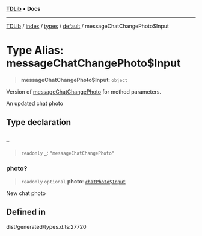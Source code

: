 [**TDLib**](../../../../../../README.md) • **Docs**

***

[TDLib](../../../../../../modules.md) / [index](../../../../../README.md) / [types](../../../README.md) / [default](../README.md) / messageChatChangePhoto$Input

# Type Alias: messageChatChangePhoto$Input

> **messageChatChangePhoto$Input**: `object`

Version of [messageChatChangePhoto](messageChatChangePhoto.md) for method parameters.

An updated chat photo

## Type declaration

### \_

> `readonly` **\_**: `"messageChatChangePhoto"`

### photo?

> `readonly` `optional` **photo**: [`chatPhoto$Input`](chatPhoto$Input.md)

New chat photo

## Defined in

dist/generated/types.d.ts:27720
